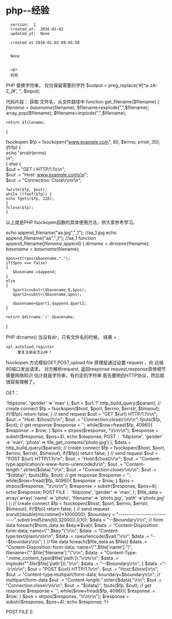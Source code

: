 
  # php--经验

      version:  1
      created_at:  2016-01-02
      updated_at:  None

      created at 2016-01-02 09:45:58 


      None


      <p>
      经验
PHP 替换字符串， 仅仅保留需要的字符
 $output = preg_replace('#[^a-zA-Z_]#', '', $input);


 代码片段：
 获取 文件名，从文件路径中
 function get_filename($filename)
 {
    $filename=basename($filename);
    $filename=explode(".",$filename);
    array_pop($filename);
    $filename=implode(".",$filename);
 
    return $filename;
 }
 
 
 
fsockopen
   $fp = fsockopen("www.example.com",
     80, $errno, $errstr, 30);   
    if (!$fp) {   
    echo "$errstr ($errno)<br />\n";   
    } else {   
    $out = "GET / HTTP/1.1\r\n";   
    $out .= "Host: www.example.com\r\n";   
    $out .= "Connection: Close\r\n\r\n";   
     
    fwrite($fp, $out);   
    while (!feof($fp)) {   
    echo fgets($fp, 128);   
    }   
    fclose($fp);   
    }  

以上就是PHP fsockopen函数的具体使用方法，供大家参考学习。


echo append_filename("aa.jpg","_1");  //aa_1.jpg
echo append_filename("aa","_1");   //aa_1
function append_filename($filename,$append)
 {
    $dirname=dirname($filename);
    $basename=basename($filename);
 
    $pos=strrpos($basename,".");
    if($pos === false)
    {
       $basename.=$append;
    }
    else
    {
       $part1=substr($basename,0,$pos);
       $part2=substr($basename,$pos);
 
       $basename=$part1.$append.$part2;
    }
 
    return $dirname.'/'.$basename;
 }
 
 
 PHP  dirname()
     当没有dir，只有文件名的时候，  结果   =  .
     
    spl_autoload_register
         重复注册会怎么样？
         
         

fsockopen 方式模拟GET,POST,upload file
原理是通过设置  request ，向 远端80端口发出请求， 对方解析request, 返回response
  request,response具体细节需要网络知识
估计就是字符串，有约定的字符串
首先要明白HTTP协议，然后就很容易理解了。

GET：
  <?php  
$host = 'demo.fdipzone.com';  
$port = 80;  
$errno = '';  
$errstr = '';  
$timeout = 30;  
$url = '/socket/getapi.php';  
  
$param = array(  
    'name' => 'fdipzone',  
    'gender' => 'man'  
);  
  
$url = $url.'?'.http_build_query($param);  
  
// create connect  
$fp = fsockopen($host, $port, $errno, $errstr, $timeout);  
  
if(!$fp){  
    return false;  
}  
  
// send request  
$out = "GET ${url} HTTP/1.1\r\n";  
$out .= "Host: ${host}\r\n";  
$out .= "Connection:close\r\n\r\n";  
  
fputs($fp, $out);  
  
// get response  
$response = '';  
while($row=fread($fp, 4096)){  
    $response .= $row;  
}  
  
$pos = strpos($response, "\r\n\r\n");  
$response = substr($response, $pos+4);  
  
echo $response;  


POST：
 <?php  
$host = 'demo.fdipzone.com';  
$port = 80;  
$errno = '';  
$errstr = '';  
$timeout = 30;  
$url = '/socket/postapi.php';  
  
$param = array(  
    'name' => 'fdipzone',  
    'gender' => 'man',  
    'photo' => file_get_contents('photo.jpg')  
);  
  
$data = http_build_query($param);  
  
// create connect  
$fp = fsockopen($host, $port, $errno, $errstr, $timeout);  
  
if(!$fp){  
    return false;  
}  
  
// send request  
$out = "POST ${url} HTTP/1.1\r\n";  
$out .= "Host:${host}\r\n";  
$out .= "Content-type:application/x-www-form-urlencoded\r\n";  
$out .= "Content-length:".strlen($data)."\r\n";  
$out .= "Connection:close\r\n\r\n";  
$out .= "${data}";  
  
fputs($fp, $out);  
  
// get response  
$response = '';  
while($row=fread($fp, 4096)){  
    $response .= $row;  
}  
  
$pos = strpos($response, "\r\n\r\n");  
$response = substr($response, $pos+4);  
  
echo $response;

POST FILE：
      <?php  
    $host = 'demo.fdipzone.com';  
    $port = 80;  
    $errno = '';  
    $errstr = '';  
    $timeout = 30;  
    $url = '/socket/fileapi.php';  
      
    $form_data = array(  
        'name' => 'fdipzone',  
        'gender' => 'man',  
    );  
      
    $file_data = array(  
        array(  
            'name' => 'photo',  
            'filename' => 'photo.jpg',  
            'path' =>'photo.jpg'  
        )  
    );  
      
    // create connect  
    $fp = fsockopen($host, $port, $errno, $errstr, $timeout);  
      
    if(!$fp){  
        return false;  
    }  
      
    // send request  
    srand((double)microtime()*1000000);  
    $boundary = "---------------------------".substr(md5(rand(0,32000)),0,10);  
      
    $data = "--$boundary\r\n";  
      
    // form data  
    foreach($form_data as $key=>$val){  
        $data .= "Content-Disposition: form-data; name=\"".$key."\"\r\n";  
        $data .= "Content-type:text/plain\r\n\r\n";  
        $data .= rawurlencode($val)."\r\n";  
        $data .= "--$boundary\r\n";  
    }  
      
    // file data  
    foreach($file_data as $file){  
        $data .= "Content-Disposition: form-data; name=\"".$file['name']."\"; filename=\"".$file['filename']."\"\r\n";  
        $data .= "Content-Type: ".mime_content_type($file['path'])."\r\n\r\n";  
        $data .= implode("",file($file['path']))."\r\n";  
        $data .= "--$boundary\r\n";  
    }  
      
    $data .="--\r\n\r\n";  
      
    $out = "POST ${url} HTTP/1.1\r\n";  
    $out .= "Host:${host}\r\n";  
    $out .= "Content-type:multipart/form-data; boundary=$boundary\r\n"; // multipart/form-data  
    $out .= "Content-length:".strlen($data)."\r\n";  
    $out .= "Connection:close\r\n\r\n";  
    $out .= "${data}";  
      
    fputs($fp, $out);  
      
    // get response  
    $response = '';  
    while($row=fread($fp, 4096)){  
        $response .= $row;  
    }  
      
    $pos = strpos($response, "\r\n\r\n");  
    $response = substr($response, $pos+4);  
      
    echo $response;  
    ?>  
    
POST FILE 2:
  <?php
   $fp = fsockopen("frd.info", 80, $errno, $errstr, 10);  

   $host="frd.info";
   $url="/print_files.php";

   if(!$fp)
   {  
      echo "open fail";  
   }
   else
   {
      srand((double)microtime()*1000000);  
      $boundary = "---------------------------".substr(md5(rand(0,32000)),0,10);  

      $data = "--$boundary\r\n";  

      $data .= "Content-Disposition: form-data; name=\"".'photo'."\";
      filename=\"".'1'."\"\r\n";  
      $data .= "Content-Type: ".mime_content_type('1.png')."\r\n\r\n";  
      $data .= implode("",file('1.png'))."\r\n";  
      $data .= "--$boundary\r\n";  

      $out = "POST ${url} HTTP/1.1\r\n";  
      $out .= "Host:${host}\r\n";  
      $out .= "Content-type:multipart/form-data; boundary=$boundary\r\n"; // multipart/form-data  
      $out .= "Content-length:".strlen($data)."\r\n";  
      $out .= "Connection:close\r\n\r\n";  
      $out .= "${data}"; 

      fputs($fp,$out);


      // get response  
      $response = '';  
      while($row=fread($fp, 4096)){  
         $response .= $row;  
      }  

      $pos = strpos($response, "\r\n\r\n");  
      $response = substr($response, $pos+4);  

      echo $response;
      /*


      $filename = "1.png";
      $handle = fopen($filename, "r");  


      $contents = fread($handle, filesize($filename));  
      fwrite($fp,$contents);  
      echo $fp;  

      var_dump(fread($fp,1024));
      */
   }

   fclose($fp);  



     
     


      </p>

  